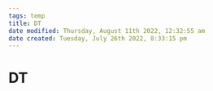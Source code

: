 ```yaml
---
tags: temp
title: DT
date modified: Thursday, August 11th 2022, 12:32:55 am
date created: Tuesday, July 26th 2022, 8:33:15 pm
---
```


# DT

